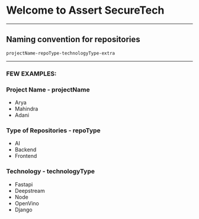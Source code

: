 # Welcome to Assert SecureTech

<hr> 

## Naming convention for repositories
```
projectName-repoType-technologyType-extra
```
<hr>

### FEW EXAMPLES:

### Project Name - projectName
<ul>
  <li>Arya</li>
  <li>Mahindra</li>
  <li>Adani</li>
</ul>

### Type of Repositories - repoType

<ul>
  <li>AI</li>
  <li>Backend</li>
  <li>Frontend</li>
</ul>

### Technology - technologyType

<ul>
  <li>Fastapi</li>
  <li>Deepstream</li>
  <li>Node</li>
  <li>OpenVino</li>
  <li>Django</li>
</ul>
<!--

**Here are some ideas to get you started:**

🙋‍♀️ A short introduction - what is your organization all about?
🌈 Contribution guidelines - how can the community get involved?
👩‍💻 Useful resources - where can the community find your docs? Is there anything else the community should know?
🍿 Fun facts - what does your team eat for breakfast?
🧙 Remember, you can do mighty things with the power of [Markdown](https://docs.github.com/github/writing-on-github/getting-started-with-writing-and-formatting-on-github/basic-writing-and-formatting-syntax)
-->
